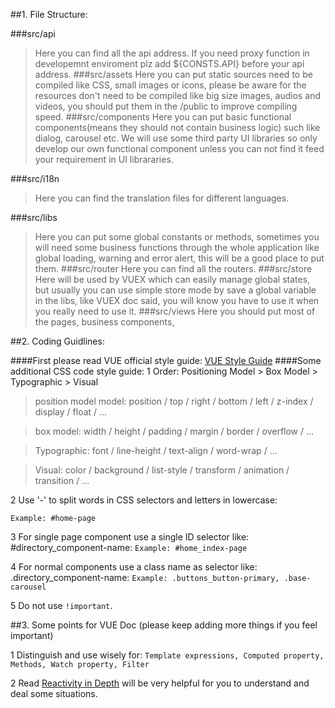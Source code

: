 ##1. File Structure:

###src/api
>Here you can find all the api address. If you need proxy function in developemnt enviroment plz add ${CONSTS.API} before your api address.
###src/assets
>Here you can put static sources need to be compiled like CSS,  small images or icons,  please be aware for the resources don't need to be compiled like big size images, audios and videos, you should put them in the /public to improve compiling speed.
###src/components 
>Here you can put basic functional components(means they should not contain business logic) such like dialog, carousel etc.  We will use some third party UI libraries so only develop our own functional component unless you can not find it feed your requirement in UI librararies.

###src/i18n
>Here you can find the translation files for different languages.

###src/libs
>Here you can put some global constants or methods, sometimes you will need some business functions through the whole application like global loading, warning and error alert,  this will be a good place to put them.
###src/router
>Here you can find all the routers.
###src/store
>Here will be used by VUEX which can easily manage global states, but usually you can use simple store mode by save a global variable in the libs, like VUEX doc said, you will know you have to use it when you really need to use it. 
###src/views
>Here you should put most of the pages, business components,

##2. Coding Guidlines:

####First please read VUE official style guide: [VUE Style Guide](https://vuejs.org/v2/style-guide/index.html)
####Some additional CSS code style guide:
1 Order: Positioning Model > Box Model > Typographic > Visual

>position model model: position / top / right / bottom / left / z-index / display / float / ...

>box model: width / height / padding / margin / border / overflow / ...

>Typographic: font / line-height / text-align / word-wrap / ...

>Visual: color / background / list-style / transform / animation / transition / ...

2 Use '-' to split words in CSS selectors and letters in lowercase:

``
Example: #home-page
``

3 For single page component use a single ID selector like: #directory_component-name:
``
Example: #home_index-page
``

4 For normal components use a class name as selector like: .directory_component-name:
``
Example: .buttons_button-primary, .base-carousel
``

5 Do not use `!important`.

##3. Some points for VUE Doc (please keep adding more things if you feel important)

1 Distinguish and use wisely for: 
``
Template expressions, Computed property, Methods, Watch property, Filter
``

2 Read [Reactivity in Depth](https://vuejs.org/v2/guide/reactivity.html) will be very helpful for you to understand and deal some situations.
